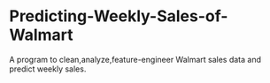 # Predicting-Weekly-Sales-of-Walmart
A program to clean,analyze,feature-engineer Walmart sales data and predict weekly sales.
